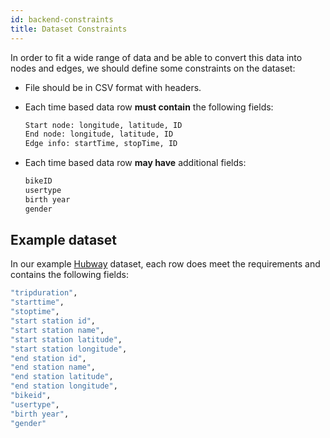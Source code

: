```yaml
---
id: backend-constraints
title: Dataset Constraints
---
```


In order to fit a wide range of data and be able to convert this data into nodes and edges, we should define some constraints on the dataset:

- File should be in CSV format with headers.
- Each time based data row **must contain** the following fields:

  ```sh
  Start node: longitude, latitude, ID
  End node: longitude, latitude, ID
  Edge info: startTime, stopTime, ID
  ```

- Each time based data row **may have** additional fields:

  ```sh
  bikeID
  usertype
  birth year
  gender
  ```

## Example dataset

In our example [Hubway](https://s3.amazonaws.com/hubway-data/index.html) dataset, each row does meet the requirements and contains the following fields:

```sh
"tripduration",
"starttime",
"stoptime",
"start station id",
"start station name",
"start station latitude",
"start station longitude",
"end station id",
"end station name",
"end station latitude",
"end station longitude",
"bikeid",
"usertype",
"birth year",
"gender"
```
